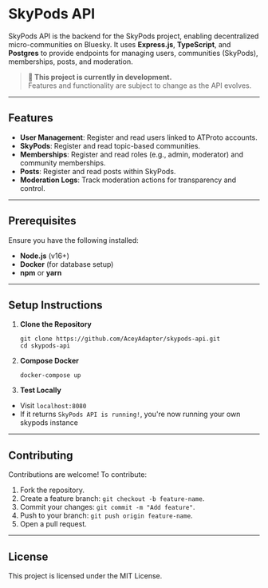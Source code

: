 # SkyPods API

SkyPods API is the backend for the SkyPods project, enabling decentralized micro-communities on Bluesky. It uses **Express.js**, **TypeScript**, and **Postgres** to provide endpoints for managing users, communities (SkyPods), memberships, posts, and moderation.

> **🚧 This project is currently in development.**  
> Features and functionality are subject to change as the API evolves.

---

## Features

- **User Management**: Register and read users linked to ATProto accounts.
- **SkyPods**: Register and read topic-based communities.
- **Memberships**: Register and read roles (e.g., admin, moderator) and community memberships.
- **Posts**: Register and read posts within SkyPods.
- **Moderation Logs**: Track moderation actions for transparency and control.

---

## Prerequisites

Ensure you have the following installed:

- **Node.js** (v16+)
- **Docker** (for database setup)
- **npm** or **yarn**

---

## Setup Instructions

1. **Clone the Repository**
   ``` 
   git clone https://github.com/AceyAdapter/skypods-api.git
   cd skypods-api
2. **Compose Docker**
   ```
   docker-compose up
3. **Test Locally**
- Visit `localhost:8080`
- If it returns `SkyPods API is running!`, you're now running your own skypods instance

---

## Contributing
Contributions are welcome! To contribute:

1. Fork the repository.
2. Create a feature branch: `git checkout -b feature-name`.
3. Commit your changes: `git commit -m "Add feature"`.
4. Push to your branch: `git push origin feature-name`.
5. Open a pull request.

---

## License

This project is licensed under the MIT License.
